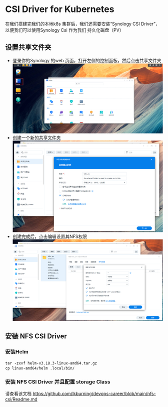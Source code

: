 # CSI Driver for Kubernetes

在我们搭建完我们的本地k8s 集群后，我们还需要安装“Synology CSI Driver”，以便我们可以使用Synology Csi 作为我们 持久化磁盘（PV）

## 设置共享文件夹

* 登录你的Synology 的web 页面，打开左侧的控制面板，然后点击共享文件夹![1750772385940](images/synology_cis_driver_for_kubernetes/1750772385940.png)
* 创建一个新的共享文件夹![1750772737591](images/synology_cis_driver_for_kubernetes/1750772737591.png)
* 创建完成后，点击编辑设置其NFS权限![1750772981809](images/synology_cis_driver_for_kubernetes/1750772981809.png)

## 安装 NFS CSI Driver

### 安装Helm

```
tar -zxvf helm-v3.18.3-linux-amd64.tar.gz
cp linux-amd64/helm .local/bin/

```

### 安装 NFS CSI Driver 并且配置 storage Class

请查看该文档 https://github.com/lkburning/devops-career/blob/main/nfs-csi/Readme.md
